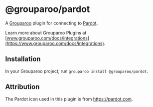 # @grouparoo/pardot

A [Grouparoo](https://www.grouparoo.com) plugin for connecting to [Pardot](https://www.pardot.com/).

Learn more about Grouparoo Plugins at [www.grouparoo.com/docs/integrations](https://www.grouparoo.com/docs/integrations).

## Installation

In your Grouparoo project, run `grouparoo install @grouparoo/pardot`.

## Attribution

The Pardot icon used in this plugin is from https://pardot.com.

